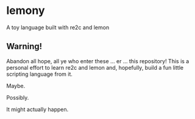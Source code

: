 lemony
======

A toy language built with re2c and lemon

Warning!
--------

Abandon all hope, all ye who enter these ... er ... this repository! This is a personal effort to learn re2c and lemon and, hopefully, build a fun little scripting language from it.

Maybe.

Possibly.

It might actually happen.
